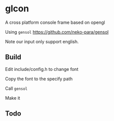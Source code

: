 # glcon

A cross platform console frame based on opengl

Using ```gensol``` https://github.com/neko-para/gensol

Note our input only support english.

## Build

Edit include/config.h to change font

Copy the font to the specify path

Call ```gensol```

Make it

## Todo